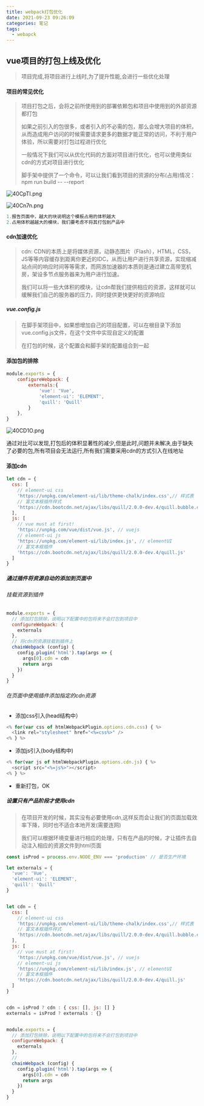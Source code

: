 ```yaml
---
title: webpack打包优化
date: 2021-09-23 09:26:09
categories: 笔记
tags: 
  - webapck
---
```


## vue项目的打包上线及优化

> 项目完成,将项目进行上线时,为了提升性能,会进行一些优化处理

#### 项目的常见优化

>项目打包之后，会将之前所使用到的部署依赖包和项目中使用到的外部资源都打包
>
>如果之前引入的包很多，或者引入的不必需的包，那么会增大项目的体积，从而造成用户访问的时候需要请求更多的数据才能正常的访问，不利于用户体验，所以需要对打包过程进行优化
>
>一般情况下我们可以从优化代码的方面对项目进行优化，也可以使用类似cdn的方式对项目进行优化
>
>脚手架中提供了一个命令，可以让我们看到项目的资源的分布(占用)情况：npm run build -- --report

![40CpTI.png](https://z3.ax1x.com/2021/09/23/40CpTI.png)

![40Cn7n.png](https://z3.ax1x.com/2021/09/23/40Cn7n.png)

``` js
1.报告页面中，越大的块说明这个模板占用的体积越大
2.占用体积越越大的模块，我们要考虑不将其打包到产品中
```

#### cdn加速优化

> cdn: CDN的本质上是将媒体资源，动静态图片（Flash），HTML，CSS，JS等等内容缓存到距离你更近的IDC，从而让用户进行共享资源，实现缩减站点间的响应时间等等需求，而网游加速器的本质则是通过建立高带宽机房，架设多节点服务器来为用户进行加速。 
>
> 我们可以将一些大体积的模块，让cdn帮我们提供相应的资源，这样就可以缓解我们自己的服务器的压力，同时提供更快更好的资源响应

##### vue.config.js

> 在脚手架项目中，如果想增加自己的项目配置，可以在根目录下添加vue.config.js文件，在这个文件中实现自定义的配置
>
> 在打包的时候，这个配置会和脚手架的配置组合到一起

#### 添加包的排除

```js
module.exports = {
    configureWebpack: {
        externals:{
            'vue': 'Vue',
            'element-ui': 'ELEMENT',
            'quill': 'Quill'
        }
    },
}
```

![40CD1O.png](https://z3.ax1x.com/2021/09/23/40CD1O.png)

通过对比可以发现,打包后的体积显著性的减少,但是此时,问题并未解决,由于缺失了必要的包,所有项目会无法运行,所有我们需要采用cdn的方式引入在线地址

#### 添加cdn

```js
let cdn = {
  css: [
    // element-ui css
    'https://unpkg.com/element-ui/lib/theme-chalk/index.css',// 样式表
    // 富文本框插件样式
    'https://cdn.bootcdn.net/ajax/libs/quill/2.0.0-dev.4/quill.bubble.css'
  ],
  js: [
    // vue must at first!
    'https://unpkg.com/vue/dist/vue.js', // vuejs
    // element-ui js
    'https://unpkg.com/element-ui/lib/index.js', // elementUI
    // 富文本框插件
    'https://cdn.bootcdn.net/ajax/libs/quill/2.0.0-dev.4/quill.js'
  ]
}
```

##### 通过插件将资源自动的添加到页面中

###### 挂载资源到插件

```js
module.exports = {
  // 添加打包排除，说明以下配置中的包将来不会打包到项目中
  configureWebpack: {
    externals
  },
  // 将cdn的资源挂载到插件上
  chainWebpack (config) {
    config.plugin('html').tap(args => {
      args[0].cdn = cdn
      return args
    })
  }
}
```

###### 在页面中使用插件添加指定的cdn资源

- 添加css引入(head结构中）

```js
<% for(var css of htmlWebpackPlugin.options.cdn.css) { %>
  <link rel="stylesheet" href="<%=css%>" />
<% } %>
```

- 添加js引入(body结构中)

```js
<% for(var js of htmlWebpackPlugin.options.cdn.js) { %>
  <script src="<%=js%>"></script>
<% } %>
```

- 重新打包，OK

##### 设置只有产品阶段才使用cdn

> 在项目开发的时候，其实没有必要使用cdn,这样反而会让我们的页面加载效率下降，同时也不适合本地开发(需要连网)
>
> 我们可以根据环境变量进行相应的处理，只有在产品的时候，才让插件去自动注入相应的资源文件到html页面

```js
const isProd = process.env.NODE_ENV === 'production' // 是否生产环境

let externals = {
  'vue': 'Vue',
  'element-ui': 'ELEMENT',
  'quill': 'Quill'
}


let cdn = {
  css: [
    // element-ui css
    'https://unpkg.com/element-ui/lib/theme-chalk/index.css',// 样式表
    // 富文本框插件样式
    'https://cdn.bootcdn.net/ajax/libs/quill/2.0.0-dev.4/quill.bubble.css'
  ],
  js: [
    // vue must at first!
    'https://unpkg.com/vue/dist/vue.js', // vuejs
    // element-ui js
    'https://unpkg.com/element-ui/lib/index.js', // elementUI
    // 富文本框插件
    'https://cdn.bootcdn.net/ajax/libs/quill/2.0.0-dev.4/quill.js'
  ]
}


cdn = isProd ? cdn : { css: [], js: [] }
externals = isProd ? externals : {}


module.exports = {
  // 添加打包排除，说明以下配置中的包将来不会打包到项目中
  configureWebpack: {
    externals
  },
  // 
  chainWebpack (config) {
    config.plugin('html').tap(args => {
      args[0].cdn = cdn
      return args
    })
  }
}
```

